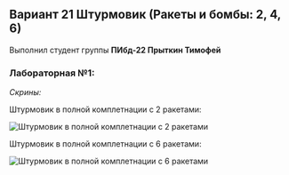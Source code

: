 ## Вариант 21 Штурмовик (Ракеты и бомбы: 2, 4, 6)

Выполнил студент группы **ПИбд-22 Прыткин Тимофей**

### Лабораторная №1:

*Скрины:*

Штурмовик в полной комплетнации с 2 ракетами:

![Штурмовик в полной комплетнации с 2 ракетами](https://i.ibb.co/GFp0v00/2020-10-20-18-25-56.png)

Штурмовик в полной комплетнации с 6 ракетами:

![Штурмовик в полной комплетнации с 6 ракетами](https://i.ibb.co/Zdf9pBk/2020-10-20-18-42-52.png)


